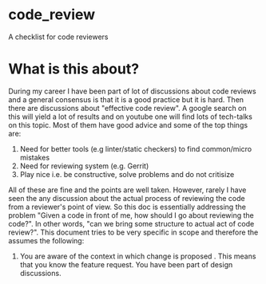 # code_review
A checklist for code reviewers

# What is this about?

During my career I have been part of lot of discussions about code reviews and a general consensus is that it is a good practice but it is hard. Then there are discussions about "effective code review". A google search on this will yield a lot of results and on youtube one will find lots of tech-talks on this topic. Most of them have good advice and some of the top things are:

1. Need for better tools (e.g linter/static checkers) to find common/micro mistakes
2. Need for reviewing system (e.g. Gerrit)
3. Play nice i.e. be constructive, solve problems and do not critisize

All of these are fine and the points are well taken. However, rarely I have seen the any discussion about the actual process of reviewing the code from a reviewer's point of view. So this doc is essentially addressing the problem "Given a code in front of me, how should I go about reviewing the code?". In other words, "can we bring some structure to actual act of code review?". This document tries to be very specific in scope and therefore the assumes the following:

1. You are aware of the context in which change is proposed . This means that you know the feature request. You have been part of design discussions. 
